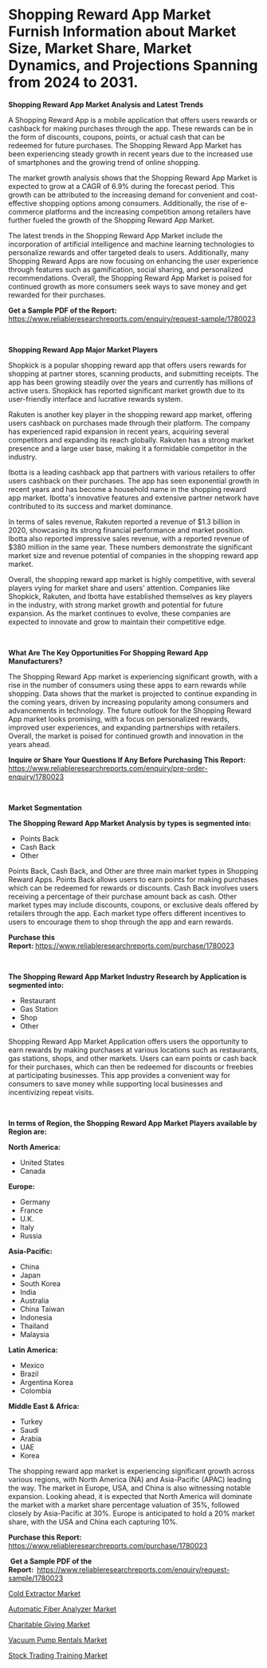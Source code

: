 <p><h1>Shopping Reward App Market Furnish Information about Market Size, Market Share, Market Dynamics, and Projections Spanning from 2024 to 2031.</h1></p><p><strong>Shopping Reward App Market Analysis and Latest Trends</strong></p>
<p><p>A Shopping Reward App is a mobile application that offers users rewards or cashback for making purchases through the app. These rewards can be in the form of discounts, coupons, points, or actual cash that can be redeemed for future purchases. The Shopping Reward App Market has been experiencing steady growth in recent years due to the increased use of smartphones and the growing trend of online shopping.</p><p>The market growth analysis shows that the Shopping Reward App Market is expected to grow at a CAGR of 6.9% during the forecast period. This growth can be attributed to the increasing demand for convenient and cost-effective shopping options among consumers. Additionally, the rise of e-commerce platforms and the increasing competition among retailers have further fueled the growth of the Shopping Reward App Market.</p><p>The latest trends in the Shopping Reward App Market include the incorporation of artificial intelligence and machine learning technologies to personalize rewards and offer targeted deals to users. Additionally, many Shopping Reward Apps are now focusing on enhancing the user experience through features such as gamification, social sharing, and personalized recommendations. Overall, the Shopping Reward App Market is poised for continued growth as more consumers seek ways to save money and get rewarded for their purchases.</p></p>
<p><strong>Get a Sample PDF of the Report:&nbsp;</strong> <a href="https://www.reliableresearchreports.com/enquiry/request-sample/1780023">https://www.reliableresearchreports.com/enquiry/request-sample/1780023</a></p>
<p>&nbsp;</p>
<p><strong>Shopping Reward App Major Market Players</strong></p>
<p><p>Shopkick is a popular shopping reward app that offers users rewards for shopping at partner stores, scanning products, and submitting receipts. The app has been growing steadily over the years and currently has millions of active users. Shopkick has reported significant market growth due to its user-friendly interface and lucrative rewards system.</p><p>Rakuten is another key player in the shopping reward app market, offering users cashback on purchases made through their platform. The company has experienced rapid expansion in recent years, acquiring several competitors and expanding its reach globally. Rakuten has a strong market presence and a large user base, making it a formidable competitor in the industry.</p><p>Ibotta is a leading cashback app that partners with various retailers to offer users cashback on their purchases. The app has seen exponential growth in recent years and has become a household name in the shopping reward app market. Ibotta's innovative features and extensive partner network have contributed to its success and market dominance.</p><p>In terms of sales revenue, Rakuten reported a revenue of $1.3 billion in 2020, showcasing its strong financial performance and market position. Ibotta also reported impressive sales revenue, with a reported revenue of $380 million in the same year. These numbers demonstrate the significant market size and revenue potential of companies in the shopping reward app market.</p><p>Overall, the shopping reward app market is highly competitive, with several players vying for market share and users' attention. Companies like Shopkick, Rakuten, and Ibotta have established themselves as key players in the industry, with strong market growth and potential for future expansion. As the market continues to evolve, these companies are expected to innovate and grow to maintain their competitive edge.</p></p>
<p>&nbsp;</p>
<p><strong>What Are The Key Opportunities For Shopping Reward App Manufacturers?</strong></p>
<p><p>The Shopping Reward App market is experiencing significant growth, with a rise in the number of consumers using these apps to earn rewards while shopping. Data shows that the market is projected to continue expanding in the coming years, driven by increasing popularity among consumers and advancements in technology. The future outlook for the Shopping Reward App market looks promising, with a focus on personalized rewards, improved user experiences, and expanding partnerships with retailers. Overall, the market is poised for continued growth and innovation in the years ahead.</p></p>
<p><strong>Inquire or Share Your Questions If Any Before Purchasing This Report:</strong> <a href="https://www.reliableresearchreports.com/enquiry/pre-order-enquiry/1780023">https://www.reliableresearchreports.com/enquiry/pre-order-enquiry/1780023</a></p>
<p>&nbsp;</p>
<p><strong>Market Segmentation</strong></p>
<p><strong>The Shopping Reward App Market Analysis by types is segmented into:</strong></p>
<p><ul><li>Points Back</li><li>Cash Back</li><li>Other</li></ul></p>
<p><p>Points Back, Cash Back, and Other are three main market types in Shopping Reward Apps. Points Back allows users to earn points for making purchases which can be redeemed for rewards or discounts. Cash Back involves users receiving a percentage of their purchase amount back as cash. Other market types may include discounts, coupons, or exclusive deals offered by retailers through the app. Each market type offers different incentives to users to encourage them to shop through the app and earn rewards.</p></p>
<p><strong>Purchase this Report:&nbsp;</strong><a href="https://www.reliableresearchreports.com/purchase/1780023">https://www.reliableresearchreports.com/purchase/1780023</a></p>
<p>&nbsp;</p>
<p><strong>The Shopping Reward App Market Industry Research by Application is segmented into:</strong></p>
<p><ul><li>Restaurant</li><li>Gas Station</li><li>Shop</li><li>Other</li></ul></p>
<p><p>Shopping Reward App Market Application offers users the opportunity to earn rewards by making purchases at various locations such as restaurants, gas stations, shops, and other markets. Users can earn points or cash back for their purchases, which can then be redeemed for discounts or freebies at participating businesses. This app provides a convenient way for consumers to save money while supporting local businesses and incentivizing repeat visits.</p></p>
<p>&nbsp;</p>
<p><strong>In terms of Region, the Shopping Reward App Market Players available by Region are:</strong></p>
<p>
    <p> <strong> North America: </strong>
        <ul>
            <li>United States</li>
            <li>Canada</li>
        </ul>
        </p> 
    <p> <strong> Europe: </strong>
        <ul>
            <li>Germany</li>
            <li>France</li>
            <li>U.K.</li>
            <li>Italy</li>
            <li>Russia</li>
        </ul>
        </p> 
    <p> <strong> Asia-Pacific: </strong>
        <ul>
            <li>China</li>
            <li>Japan</li>
            <li>South Korea</li>
            <li>India</li>
            <li>Australia</li>
            <li>China Taiwan</li>
            <li>Indonesia</li>
            <li>Thailand</li>
            <li>Malaysia</li>
        </ul>
        </p> 
    <p> <strong> Latin America: </strong>
        <ul>
            <li>Mexico</li>
            <li>Brazil</li>
            <li>Argentina Korea</li>
            <li>Colombia</li>
        </ul>
        </p> 
    <p> <strong> Middle East & Africa: </strong>
        <ul>
            <li>Turkey</li>
            <li>Saudi</li>
            <li>Arabia</li>
            <li>UAE</li>
            <li>Korea</li>
        </ul>
    </p>
    </p>
<p><p>The shopping reward app market is experiencing significant growth across various regions, with North America (NA) and Asia-Pacific (APAC) leading the way. The market in Europe, USA, and China is also witnessing notable expansion. Looking ahead, it is expected that North America will dominate the market with a market share percentage valuation of 35%, followed closely by Asia-Pacific at 30%. Europe is anticipated to hold a 20% market share, with the USA and China each capturing 10%.</p></p>
<p><strong>Purchase this Report: </strong><a href="https://www.reliableresearchreports.com/purchase/1780023">https://www.reliableresearchreports.com/purchase/1780023</a></p>
<p>&nbsp;<strong>Get a Sample PDF of the Report:&nbsp;&nbsp;</strong><a href="https://www.reliableresearchreports.com/enquiry/request-sample/1780023">https://www.reliableresearchreports.com/enquiry/request-sample/1780023</a></p>
<p><strong></strong></p>
<p><p><a href="https://github.com/mharielmesa/Market-Research-Report-List-2/blob/main/cold-extractor-market.md">Cold Extractor Market</a></p><p><a href="https://github.com/dringals/Market-Research-Report-List-3/blob/main/automatic-fiber-analyzer-market.md">Automatic Fiber Analyzer Market</a></p><p><a href="https://medium.com/@nicholasstewart02/charitable-giving-market-trends-forecast-and-competitive-analysis-to-2031-53181c35b46f">Charitable Giving Market</a></p><p><a href="https://medium.com/@williammann19/decoding-vacuum-pump-rentals-market-metrics-market-share-trends-and-growth-patterns-384138473b96">Vacuum Pump Rentals Market</a></p><p><a href="https://medium.com/@nicholasstewart02/stock-trading-training-market-report-reveals-the-latest-trends-and-growth-opportunities-of-this-17821119691f">Stock Trading Training Market</a></p></p>